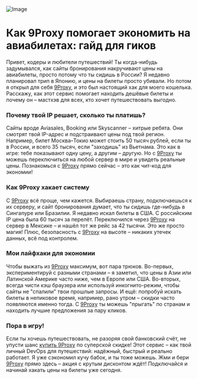 ![Image](https://static.aviasales.com/psgr-v2/ru/charternyj-rejs/medium_shutterstock_1b5b305d24.jpg)

# Как 9Proxy помогает экономить на авиабилетах: гайд для гиков

Привет, кодеры и любители путешествий! Ты когда-нибудь задумывался, как сайты бронирования накручивают цены на авиабилеты, просто потому что ты сидишь в России? Я недавно планировал трип в Японию, и цены на билеты просто убивали. Но потом я открыл для себя [9Proxy](https://9proxyofficial.short.gy/github-hompage-grace02), и это был настоящий хак для моего кошелька. Расскажу, как этот сервис помогает находить дешёвые билеты и почему он – мастхэв для всех, кто хочет путешествовать выгодно.

### Почему твой IP решает, сколько ты платишь?
Сайты вроде Aviasales, Booking или Skyscanner – хитрые ребята. Они смотрят твой IP-адрес и подстраивают цены под твой регион. Например, билет Москва–Токио может стоить 50 тысяч рублей, если ты в России, и всего 35 тысяч, если "заходишь" из Вьетнама. Это как в игре: тебе показывают одну цену, а другим – другую. Но с [9Proxy](https://9proxyofficial.short.gy/github-hompage-grace02) ты можешь переключиться на любой сервер в мире и увидеть реальные цены. Познакомься с [9Proxy](https://9proxyofficial.short.gy/github-hompage-grace02) прямо сейчас – это как чит-код для экономии!

### Как 9Proxy хакает систему
С [9Proxy](https://9proxyofficial.short.gy/github-hompage-grace02) всё проще, чем кажется. Выбираешь страну, подключаешься к их серверу, и сайт бронирования думает, что ты сидишь где-нибудь в Сингапуре или Бразилии. Я недавно искал билеты в США. С российским IP цена была 60 тысяч за перелёт. Переключился через [9Proxy](https://9proxyofficial.short.gy/github-hompage-grace02) на сервер в Мексике – и нашёл тот же рейс за 42 тысячи. Это же просто магия! Плюс, безопасность с [9Proxy](https://9proxyofficial.short.gy/github-hompage-grace02) на высоте – никаких утечек данных, всё под контролем.

### Мои лайфхаки для экономии
Чтобы выжать из [9Proxy](https://9proxyofficial.short.gy/github-hompage-grace02) максимум, вот пара трюков. Во-первых, экспериментируй с разными странами – я заметил, что цены в Азии или Латинской Америке часто ниже, чем в Европе или США. Во-вторых, всегда чисти кэш браузера или используй инкогнито-режим, чтобы сайты не "спалили" твои прошлые запросы. И ещё: попробуй искать билеты в непиковое время, например, рано утром – скидки часто появляются именно тогда. С [9Proxy](https://9proxyofficial.short.gy/github-hompage-grace02) ты можешь "прыгать" по странам и находить лучшие предложения за пару кликов.

### Пора в игру!
Если ты хочешь путешествовать, не разоряя свой банковский счёт, не упусти шанс [купить 9Proxy](https://9proxyofficial.short.gy/github-pricing-grace02) по суперской скидке! Этот сервис – как твой личный DevOps для путешествий: надёжный, быстрый и реально работает. Я уже сэкономил кучу бабок, и ты тоже можешь. Жми и бери [9Proxy](https://9proxyofficial.short.gy/github-pricing-grace02) прямо здесь – акция с крутым дисконтом ждёт! Подключайся и начинай хакать цены на билеты уже сегодня.
